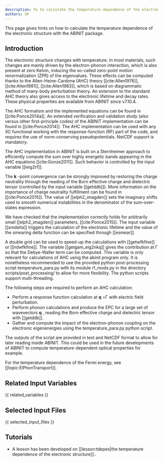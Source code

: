 ```yaml
---
description: To to calculate the temperature dependence of the electronic structure
authors: SP
---
```


This page gives hints on how to calculate the temperature dependence of the electronic structure with the ABINIT package.

## Introduction

The electronic structure changes with temperature. In most materials, such
changes are mainly driven by the electron-phonon interaction, which is also
present at zero Kelvin, inducing the so-called zero-point motion
renormalization (ZPR) of the eigenvalues. These effects can be computed thanks
to the Allen-Heine-Cardona (AHC) theory [[cite:Allen1976]],
[[cite:Allen1981]], [[cite:Allen1983]], which is based on diagrammatic method
of many-body perturbation theory. An extension to the standard AHC theory also
gives access to the electronic lifetime and decay rates. These physical
properties are available from ABINIT since v7.10.4.

The AHC formalism and the implemented equations can be found in
[[cite:Ponce2014a]]. An extended verification and validation study (also
versus other first-principle codes) of the ABINIT implementation can be found
in [[cite:Ponce2014]]. The AHC implementation can be used with any XC
functional working with the response-function (RF) part of the code, and
requires the use of norm-conserving pseudopotentials. NetCDF support is
mandatory.

The AHC implementation in ABINIT is built on a Sternheimer approach to
efficiently compute the sum over highly energetic bands appearing in the AHC
equations [[cite:Gonze2011]]. Such behavior is controlled by the input
variable [[ieig2rf]].

The **k** -point convergence can be strongly improved by restoring the charge
neutrality through the reading of the Born effective charge and dielectric
tensor (controlled by the input variable [[getddb]]). More information on the
importance of charge neutrality fulfillment can be found in
[[cite:Ponce2015]]. The value of [[elph2_imagden]] sets the imaginary shifts
used to smooth numerical instabilities in the denominator of the sum-over-
states expression.

We have checked that the implementation correctly holds for arbitrarily small
[[elph2_imagden]] parameters, [[cite:Ponce2015]]. The input variable
[[smdelta]] triggers the calculation of the electronic lifetime and the value
of the smearing delta function can be specified through [[esmear]].

A double grid can be used to speed-up the calculations with [[getwfkfine]] or
[[irdwfkfine]]. The variable [[getgam_eig2nkq]] gives the contribution at Γ so
that the Debye-Waller term can be computed. This variable is only relevant for
calculations of AHC using the abinit program only. It is nonetheless
recommended to use the provided python post-processing script
temperature_para.py with its module rf_mods.py in the directory
scripts/post_processing/ to allow for more flexibility. The python scripts
support multi-threading.

The following steps are required to perform an AHC calculation:

* Perform a response function calculation at **q** =Γ with electric field perturbation.
* Perform phonon calculations and produce the EPC for a large set of wavevectors **q** , reading the Born effective charge and dielectric tensor with [[getddb]].
* Gather and compute the impact of the electron-phonon coupling on the electronic eigenenergies using the temperature_para.py python script.

The outputs of the script are provided in text and NetCDF format to allow for
later reading inside ABINIT. This could be used in the future developments of
ABINIT to compute temperature-dependent optical properties for example.

For the temperature dependence of the Fermi energy, see [[topic:ElPhonTransport]].


## Related Input Variables

{{ related_variables }}

## Selected Input Files

{{ selected_input_files }}

## Tutorials

* A lesson has been developed on [[lesson:tdepes|the temperature dependence of the electronic structure]]:.

